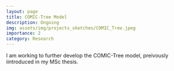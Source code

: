 ```yaml
---
layout: page
title: COMIC-Tree Model
description: Ongoing
img: assets/img/projects_sketches/COMIC_Tree.jpeg
importance: 2
category: Research
---
```


I am working to further develop the COMIC-Tree model, preivously iintroduced in my MSc thesis.
